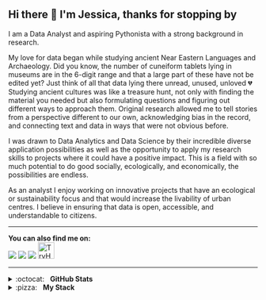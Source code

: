 ## Hi there 👋 I'm Jessica, thanks for stopping by

I am a Data Analyst and aspiring Pythonista with a strong background in research.

My love for data began while studying ancient Near Eastern Languages and Archaeology. Did you know, the number of cuneiform tablets lying in museums are in the 6-digit range and that a large part of these have not be edited yet? Just think of all that data lying there unread, unused, unloved :broken_heart:<br />
Studying ancient cultures was like a treasure hunt, not only with finding the material you needed but also formulating questions and figuring out different ways to approach them. Original research allowed me to tell stories from a perspective different to our own, acknowledging bias in the record, and connecting text and data in ways that were not obvious before.

I was drawn to Data Analytics and Data Science by their incredible diverse application possibilities as well as the opportunity to apply my research skills to projects where it could have a positive impact. This is a field with so much potential to do good socially, ecologically, and economically, the possibilities are endless.

As an analyst I enjoy working on innovative projects that have an ecological or sustainability focus and that would increase the livability of urban centres. I believe in ensuring that data is open, accessible, and understandable to citizens.


<!--**Portfolio website:** [https://jmbaldwin.github.io](https://jmbaldwin.github.io)-->

---

**You can also find me on:**<br/>
[<img src="https://img.shields.io/badge/linkedin-%230077B5.svg?&style=for-the-badge&logo=linkedin&logoColor=white"/>](https://www.linkedin.com/in/jessicambaldwin/)
[<img src="https://img.shields.io/badge/tableau-%E97627.svg?&style=for-the-badge&logo=tableau&logoColor=white&color=green"/>](https://public.tableau.com/app/profile/jessica.baldwin#!/?newProfile=&activeTab=0)
[<img src="https://img.shields.io/badge/librarything-%251A15.svg?&style=for-the-badge&logo=librarything&logoColor=white&color=b04949"/>](https://www.librarything.com/shelflife)
[<img src="https://tryhackme-badges.s3.amazonaws.com/oddbook.png" alt="TryHackMe" width="auto" height="33">](https://tryhackme.com/p/oddbook)

***

<details>
  <summary>:octocat:&nbsp;&nbsp;&nbsp;<b>GitHub Stats</b></summary>
  <br/>
  <p align='center'>
    <a href="#"><img src="https://github-readme-stats.vercel.app/api?username=jmb-oddbook&show_icons=true&count_private=true&theme=moltack&line_height=31.5" width="355"></a>
    <a href="#"><img src="https://github-readme-stats.vercel.app/api/top-langs/?username=jmb-oddbook&layout=compact&theme=moltack&hide=HTML,CSS" width="355"></a>
   </p>  
</details>

<details>
	<summary>:pizza:&nbsp;&nbsp;&nbsp;<b>My Stack</b></summary>
	<br/>
 
![Python](https://img.shields.io/badge/-Python-36507e?style=flat&logo=python)&nbsp;
![Pandas](https://img.shields.io/badge/-Pandas-36507e?style=flat&logo=pandas)&nbsp;
![NumPy](https://img.shields.io/badge/-NumPy-36507e?style=flat&logo=numpy&logoColor=6EA5C6)&nbsp;
![Scikit-Learn](https://img.shields.io/badge/-Scikit--Learn-36507e?style=flat&logo=scikit-learn&logoColor=F7931E)&nbsp;
![Jupyter](https://img.shields.io/badge/-Jupyter_Lab-36507e?style=flat&logo=jupyter&logoColor=F37626)&nbsp;
![Ubuntu](https://img.shields.io/badge/-Ubuntu-36507e?style=flat&logo=ubuntu&logoColor=#E95420)&nbsp;
![Tableau](https://img.shields.io/badge/-Tableau-36507e?style=flat&logo=tableau)&nbsp;
![MySQL](https://img.shields.io/badge/-MySQL-36507e?style=flat&logo=mysql)&nbsp;
</details>

<!--


- 🔭 I’m currently working on ...
- 🌱 I’m currently learning ...
- 👯 I’m looking to collaborate on ...
- 🤔 I’m looking for help with ...
- 💬 Ask me about ...
- 📫 How to reach me: ...
- 😄 Pronouns: ...
- ⚡ Fun fact: ...
-->


